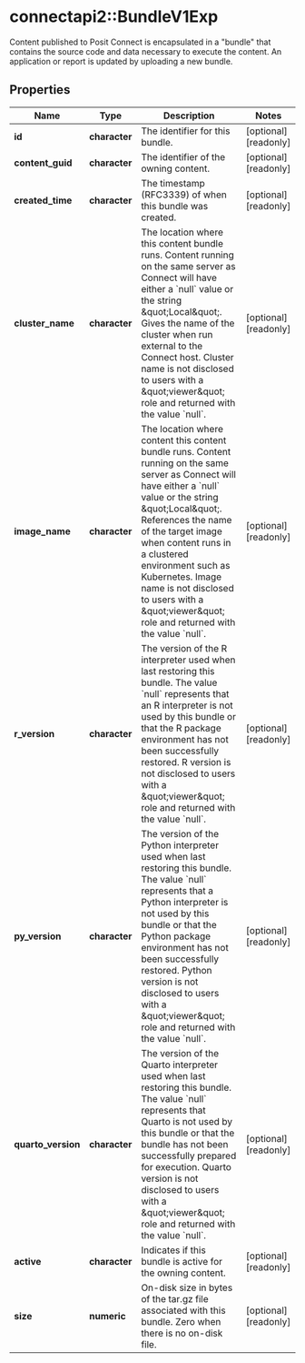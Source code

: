 # connectapi2::BundleV1Exp

Content published to Posit Connect is encapsulated in a \"bundle\" that contains the source code and data necessary to execute the content. An application or report is updated by uploading a new bundle.

## Properties
Name | Type | Description | Notes
------------ | ------------- | ------------- | -------------
**id** | **character** | The identifier for this bundle. | [optional] [readonly] 
**content_guid** | **character** | The identifier of the owning content. | [optional] [readonly] 
**created_time** | **character** | The timestamp (RFC3339) of when this bundle was created. | [optional] [readonly] 
**cluster_name** | **character** | The location where this content bundle runs. Content running on the same server as Connect will have either a &#x60;null&#x60; value or the string \&quot;Local\&quot;. Gives the name of the cluster when run external to the Connect host.  Cluster name is not disclosed to users with a \&quot;viewer\&quot; role and returned with the value &#x60;null&#x60;. | [optional] [readonly] 
**image_name** | **character** | The location where content this content bundle runs. Content running on the same server as Connect will have either a &#x60;null&#x60; value or the string \&quot;Local\&quot;. References the name of the target image when content runs in a clustered environment such as Kubernetes.  Image name is not disclosed to users with a \&quot;viewer\&quot; role and returned with the value &#x60;null&#x60;. | [optional] [readonly] 
**r_version** | **character** | The version of the R interpreter used when last restoring this bundle. The value &#x60;null&#x60; represents that an R interpreter is not used by this bundle or that the R package environment has not been successfully restored.  R version is not disclosed to users with a \&quot;viewer\&quot; role and returned with the value &#x60;null&#x60;. | [optional] [readonly] 
**py_version** | **character** | The version of the Python interpreter used when last restoring this bundle.  The value &#x60;null&#x60; represents that a Python interpreter is not used by this bundle or that the Python package environment has not been successfully restored.  Python version is not disclosed to users with a \&quot;viewer\&quot; role and returned with the value &#x60;null&#x60;. | [optional] [readonly] 
**quarto_version** | **character** | The version of the Quarto interpreter used when last restoring this bundle. The value &#x60;null&#x60; represents that Quarto is not used by this bundle or that the bundle has not been successfully prepared for execution.  Quarto version is not disclosed to users with a \&quot;viewer\&quot; role and returned with the value &#x60;null&#x60;. | [optional] [readonly] 
**active** | **character** | Indicates if this bundle is active for the owning content. | [optional] [readonly] 
**size** | **numeric** | On-disk size in bytes of the tar.gz file associated with this bundle. Zero when there is no on-disk file. | [optional] [readonly] 


